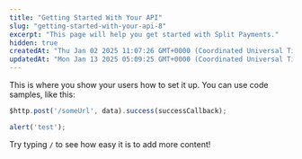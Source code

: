 ```yaml
---
title: "Getting Started With Your API"
slug: "getting-started-with-your-api-8"
excerpt: "This page will help you get started with Split Payments."
hidden: true
createdAt: "Thu Jan 02 2025 11:07:26 GMT+0000 (Coordinated Universal Time)"
updatedAt: "Mon Jan 13 2025 05:09:25 GMT+0000 (Coordinated Universal Time)"
---
```

This is where you show your users how to set it up. You can use code samples, like this:

```javascript
$http.post('/someUrl', data).success(successCallback);

alert('test');
```

Try typing `/` to see how easy it is to add more content!
